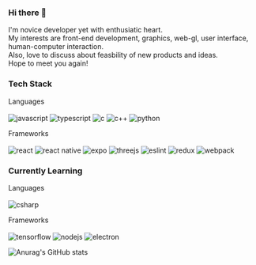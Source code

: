 ### Hi there 👋
I'm novice developer yet with enthusiatic heart. <br/>
My interests are front-end development, graphics, web-gl, user interface, human-computer interaction.<br/>
Also, love to discuss about feasbility of new products and ideas.<br/>
Hope to meet you again!<br/>

### Tech Stack

Languages<br/><br/>
![javascript](https://img.shields.io/badge/JavaScript-323330?style=for-the-badge&logo=javascript&logoColor=F7DF1E)
![typescript](https://img.shields.io/badge/TypeScript-007ACC?style=for-the-badge&logo=typescript&logoColor=white)
![c](https://img.shields.io/badge/C-00599C?style=for-the-badge&logo=c&logoColor=white)
![c++](https://img.shields.io/badge/C%2B%2B-00599C?style=for-the-badge&logo=c%2B%2B&logoColor=white)
![python](https://img.shields.io/badge/Python-FFD43B?style=for-the-badge&logo=python&logoColor=blue)

Frameworks<br/><br/>
![react](https://img.shields.io/badge/React-20232A?style=for-the-badge&logo=react&logoColor=61DAFB)
![react native](https://img.shields.io/badge/React_Native-20232A?style=for-the-badge&logo=react&logoColor=61DAFB)
![expo](https://img.shields.io/badge/Expo-1B1F23?style=for-the-badge&logo=expo&logoColor=white)
![threejs](https://img.shields.io/badge/ThreeJs-black?style=for-the-badge&logo=three.js&logoColor=white)
![eslint](https://img.shields.io/badge/eslint-3A33D1?style=for-the-badge&logo=eslint&logoColor=white)
![redux](https://img.shields.io/badge/Redux-593D88?style=for-the-badge&logo=redux&logoColor=white)
![webpack](https://img.shields.io/badge/Webpack-8DD6F9?style=for-the-badge&logo=Webpack&logoColor=whit)


### Currently Learning

Languages<br/><br/>
![csharp](https://img.shields.io/badge/C%23-239120?style=for-the-badge&logo=c-sharp&logoColor=white)

Frameworks<br/><br/>
![tensorflow](https://img.shields.io/badge/TensorFlow-FF6F00?style=for-the-badge&logo=tensorflow&logoColor=white)
![nodejs](https://img.shields.io/badge/Node.js-339933?style=for-the-badge&logo=nodedotjs&logoColor=white)
![electron](https://img.shields.io/badge/Electron-2B2E3A?style=for-the-badge&logo=electron&logoColor=9FEAF9)

![Anurag's GitHub stats](https://github-readme-stats.vercel.app/api?username=asiloveyou&show_icons=true&theme=radical)

<!--
**asiloveyou/asiloveyou** is a ✨ _special_ ✨ repository because its `README.md` (this file) appears on your GitHub profile.

Here are some ideas to get you started:

- 🔭 I’m currently working on ...
- 🌱 I’m currently learning ...
- 👯 I’m looking to collaborate on ...
- 🤔 I’m looking for help with ...
- 💬 Ask me about ...
- 📫 How to reach me: ...
- 😄 Pronouns: ...
- ⚡ Fun fact: ...
-->
